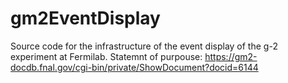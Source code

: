 # gm2EventDisplay
Source code for the infrastructure of the event display of the g-2 experiment at Fermilab. 
Statemnt of purpouse: https://gm2-docdb.fnal.gov/cgi-bin/private/ShowDocument?docid=6144

